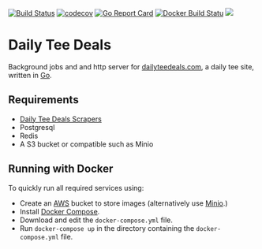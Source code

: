 [![Build Status](https://travis-ci.org/harrisbaird/dailyteedeals.svg?branch=master)](https://travis-ci.org/harrisbaird/dailyteedeals)
[![codecov](https://codecov.io/gh/harrisbaird/dailyteedeals/branch/master/graph/badge.svg)](https://codecov.io/gh/harrisbaird/dailyteedeals)
[![Go Report Card](https://goreportcard.com/badge/github.com/harrisbaird/dailyteedeals)](https://goreportcard.com/report/github.com/harrisbaird/dailyteedeals)
[![Docker Build Statu](https://img.shields.io/docker/build/harrisbaird/dailyteedeals.svg)](https://hub.docker.com/r/harrisbaird/dailyteedeals/)
[![](https://images.microbadger.com/badges/image/harrisbaird/dailyteedeals.svg)](https://microbadger.com/images/harrisbaird/dailyteedeals "Get your own image badge on microbadger.com")

# Daily Tee Deals
Background jobs and and http server for [dailyteedeals.com](https://dailyteedeals.com), a daily tee site, written in [Go](https://golang.org).

## Requirements
* [Daily Tee Deals Scrapers](https://github.com/harrisbaird/dailyteedeals_scrapers)
* Postgresql
* Redis
* A S3 bucket or compatible such as Minio

## Running with Docker
To quickly run all required services using:
* Create an [AWS](https://aws.amazon.com/) bucket to store images (alternatively use [Minio](https://github.com/minio/minio).)
* Install [Docker Compose](https://docs.docker.com/compose/).
* Download and edit the `docker-compose.yml` file.
* Run `docker-compose up` in the directory containing the `docker-compose.yml` file.

